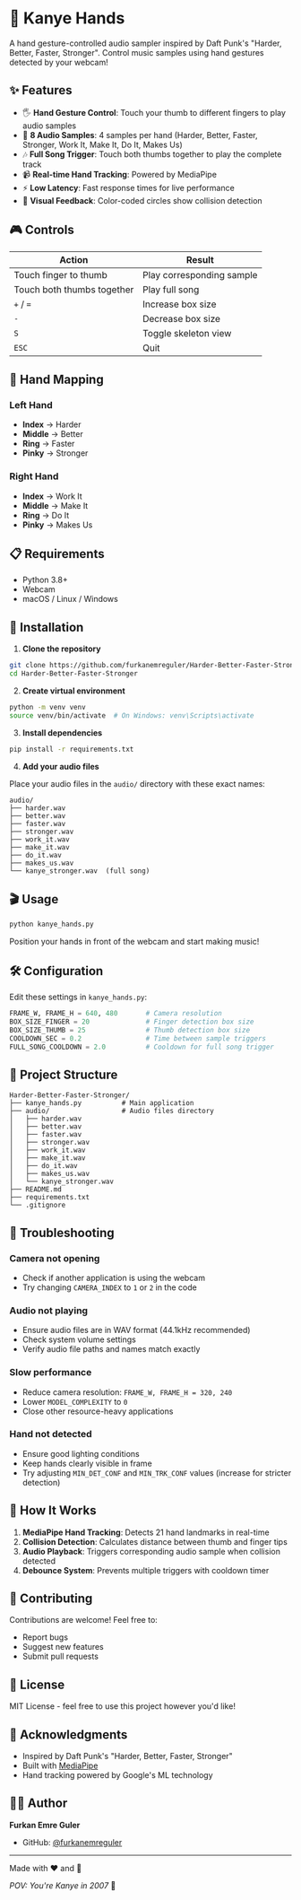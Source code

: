 # 🎹 Kanye Hands

A hand gesture-controlled audio sampler inspired by Daft Punk's "Harder, Better, Faster, Stronger". Control music samples using hand gestures detected by your webcam!

## ✨ Features

- 🖐️ **Hand Gesture Control**: Touch your thumb to different fingers to play audio samples
- 🎵 **8 Audio Samples**: 4 samples per hand (Harder, Better, Faster, Stronger, Work It, Make It, Do It, Makes Us)
- 🎶 **Full Song Trigger**: Touch both thumbs together to play the complete track
- 📹 **Real-time Hand Tracking**: Powered by MediaPipe
- ⚡ **Low Latency**: Fast response times for live performance
- 🎨 **Visual Feedback**: Color-coded circles show collision detection

## 🎮 Controls

| Action | Result |
|--------|--------|
| Touch finger to thumb | Play corresponding sample |
| Touch both thumbs together | Play full song |
| `+` / `=` | Increase box size |
| `-` | Decrease box size |
| `S` | Toggle skeleton view |
| `ESC` | Quit |

## 🎯 Hand Mapping

### Left Hand
- **Index** → Harder
- **Middle** → Better
- **Ring** → Faster
- **Pinky** → Stronger

### Right Hand
- **Index** → Work It
- **Middle** → Make It
- **Ring** → Do It
- **Pinky** → Makes Us

## 📋 Requirements

- Python 3.8+
- Webcam
- macOS / Linux / Windows

## 🚀 Installation

1. **Clone the repository**
```bash
git clone https://github.com/furkanemreguler/Harder-Better-Faster-Stronger.git
cd Harder-Better-Faster-Stronger
```

2. **Create virtual environment**
```bash
python -m venv venv
source venv/bin/activate  # On Windows: venv\Scripts\activate
```

3. **Install dependencies**
```bash
pip install -r requirements.txt
```

4. **Add your audio files**

Place your audio files in the `audio/` directory with these exact names:
```
audio/
├── harder.wav
├── better.wav
├── faster.wav
├── stronger.wav
├── work_it.wav
├── make_it.wav
├── do_it.wav
├── makes_us.wav
└── kanye_stronger.wav  (full song)
```

## 🎬 Usage
```bash
python kanye_hands.py
```

Position your hands in front of the webcam and start making music!

## 🛠️ Configuration

Edit these settings in `kanye_hands.py`:
```python
FRAME_W, FRAME_H = 640, 480       # Camera resolution
BOX_SIZE_FINGER = 20              # Finger detection box size
BOX_SIZE_THUMB = 25               # Thumb detection box size
COOLDOWN_SEC = 0.2                # Time between sample triggers
FULL_SONG_COOLDOWN = 2.0          # Cooldown for full song trigger
```

## 📁 Project Structure
```
Harder-Better-Faster-Stronger/
├── kanye_hands.py          # Main application
├── audio/                  # Audio files directory
│   ├── harder.wav
│   ├── better.wav
│   ├── faster.wav
│   ├── stronger.wav
│   ├── work_it.wav
│   ├── make_it.wav
│   ├── do_it.wav
│   ├── makes_us.wav
│   └── kanye_stronger.wav
├── README.md
├── requirements.txt
└── .gitignore
```

## 🐛 Troubleshooting

### Camera not opening
- Check if another application is using the webcam
- Try changing `CAMERA_INDEX` to `1` or `2` in the code

### Audio not playing
- Ensure audio files are in WAV format (44.1kHz recommended)
- Check system volume settings
- Verify audio file paths and names match exactly

### Slow performance
- Reduce camera resolution: `FRAME_W, FRAME_H = 320, 240`
- Lower `MODEL_COMPLEXITY` to `0`
- Close other resource-heavy applications

### Hand not detected
- Ensure good lighting conditions
- Keep hands clearly visible in frame
- Try adjusting `MIN_DET_CONF` and `MIN_TRK_CONF` values (increase for stricter detection)

## 🎥 How It Works

1. **MediaPipe Hand Tracking**: Detects 21 hand landmarks in real-time
2. **Collision Detection**: Calculates distance between thumb and finger tips
3. **Audio Playback**: Triggers corresponding audio sample when collision detected
4. **Debounce System**: Prevents multiple triggers with cooldown timer

## 🤝 Contributing

Contributions are welcome! Feel free to:
- Report bugs
- Suggest new features
- Submit pull requests

## 📝 License

MIT License - feel free to use this project however you'd like!

## 🙏 Acknowledgments

- Inspired by Daft Punk's "Harder, Better, Faster, Stronger"
- Built with [MediaPipe](https://google.github.io/mediapipe/)
- Hand tracking powered by Google's ML technology

## 👨‍💻 Author

**Furkan Emre Guler**
- GitHub: [@furkanemreguler](https://github.com/furkanemreguler)

---

Made with ❤️ and 🎵

*POV: You're Kanye in 2007* 🎤
